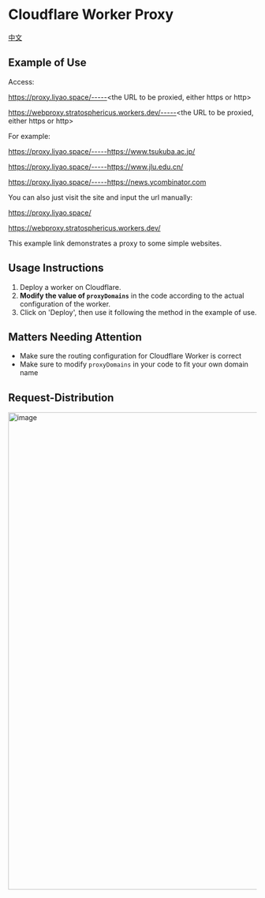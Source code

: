# Cloudflare Worker Proxy

[中文](README_CN.md)


## Example of Use

Access:

https://proxy.liyao.space/-----<the URL to be proxied, either https or http>

https://webproxy.stratosphericus.workers.dev/-----<the URL to be proxied, either https or http>

For example:

https://proxy.liyao.space/-----https://www.tsukuba.ac.jp/

https://proxy.liyao.space/-----https://www.jlu.edu.cn/

https://proxy.liyao.space/-----https://news.ycombinator.com

You can also just visit the site and input the url manually:

https://proxy.liyao.space/

https://webproxy.stratosphericus.workers.dev/

This example link demonstrates a proxy to some simple websites.

## Usage Instructions

1. Deploy a worker on Cloudflare.
2. **Modify the value of `proxyDomains`** in the code according to the actual configuration of the worker. 
3. Click on 'Deploy', then use it following the method in the example of use.

## Matters Needing Attention

- Make sure the routing configuration for Cloudflare Worker is correct
- Make sure to modify  `proxyDomains`  in your code to fit your own domain name

## Request-Distribution
<img width="967" alt="image" src="https://github.com/user-attachments/assets/6d0c94af-5012-4f33-a7b5-2a5ca1218bc9" />


